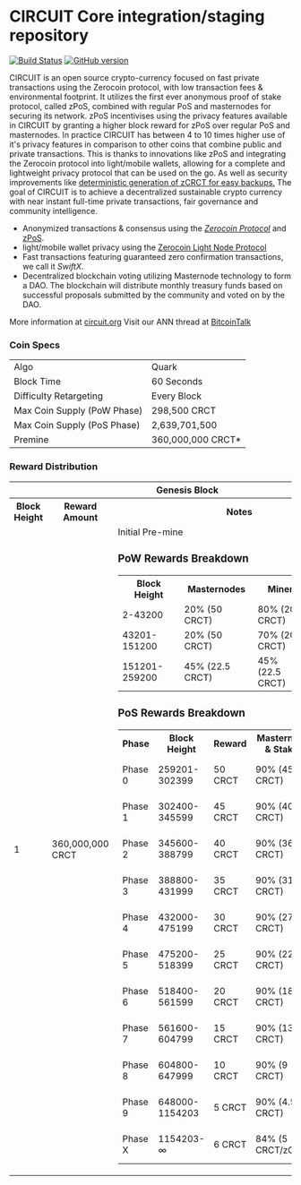CIRCUIT Core integration/staging repository
=====================================

[![Build Status](https://travis-ci.org/CircuitProject/Circuit-Project.svg?branch=master)](https://travis-ci.org/CircuitProject/Circuit-Project) [![GitHub version](https://badge.fury.io/gh/CIRCUIT-Project%2FCIRCUIT.svg)](https://badge.fury.io/gh/CIRCUIT-Project%2FCIRCUIT)

CIRCUIT is an open source crypto-currency focused on fast private transactions using the Zerocoin protocol, with low transaction fees & environmental footprint.  It utilizes the first ever anonymous proof of stake protocol, called zPoS, combined with regular PoS and masternodes for securing its network. zPoS incentivises using the privacy features available in CIRCUIT by granting a higher block reward for zPoS over regular PoS and masternodes. In practice CIRCUIT has between 4 to 10 times higher use of it's privacy features in comparison to other coins that combine public and private transactions. This is thanks to innovations like zPoS and integrating the Zerocoin protocol into light/mobile wallets, allowing for a complete and lightweight privacy protocol that can be used on the go. As well as security improvements like [deterministic generation of zCRCT for easy backups.](https://www.reddit.com/r/circuit/comments/8gbjf7/how_to_use_deterministic_zerocoin_generation/)
The goal of CIRCUIT is to achieve a decentralized sustainable crypto currency with near instant full-time private transactions, fair governance and community intelligence.
- Anonymized transactions & consensus using the [_Zerocoin Protocol_](http://www.circuit.org/zcrct) and [zPoS](https://circuit.org/zpos/).
- light/mobile wallet privacy using the [Zerocoin Light Node Protocol](https://circuit.org/wp-content/uploads/2018/11/Zerocoin_Light_Node_Protocol.pdf)
- Fast transactions featuring guaranteed zero confirmation transactions, we call it _SwiftX_.
- Decentralized blockchain voting utilizing Masternode technology to form a DAO. The blockchain will distribute monthly treasury funds based on successful proposals submitted by the community and voted on by the DAO.

More information at [circuit.org](http://www.circuit.org) Visit our ANN thread at [BitcoinTalk](http://www.bitcointalk.org/index.php?topic=1262920)

### Coin Specs
<table>
<tr><td>Algo</td><td>Quark</td></tr>
<tr><td>Block Time</td><td>60 Seconds</td></tr>
<tr><td>Difficulty Retargeting</td><td>Every Block</td></tr>
<tr><td>Max Coin Supply (PoW Phase)</td><td>298,500 CRCT</td></tr>
<tr><td>Max Coin Supply (PoS Phase)</td><td>2,639,701,500</td></tr>
<tr><td>Premine</td><td>360,000,000 CRCT*</td></tr>
</table>


### Reward Distribution

<table>
<th colspan=4>Genesis Block</th>
<tr><th>Block Height</th><th>Reward Amount</th><th>Notes</th></tr>
<tr><td>1</td><td>360,000,000 CRCT</td><td>Initial Pre-mine

### PoW Rewards Breakdown

<table>
<th>Block Height</th><th>Masternodes</th><th>Miner</th><th>Budget</th>
<tr><td>2-43200</td><td>20% (50 CRCT)</td><td>80% (200 CRCT)</td><td>N/A</td></tr>
<tr><td>43201-151200</td><td>20% (50 CRCT)</td><td>70% (200 CRCT)</td><td>10% (25 CRCT)</td></tr>
<tr><td>151201-259200</td><td>45% (22.5 CRCT)</td><td>45% (22.5 CRCT)</td><td>10% (5 CRCT)</td></tr>
</table>

### PoS Rewards Breakdown

<table>
<th>Phase</th><th>Block Height</th><th>Reward</th><th>Masternodes & Stakers</th><th>Budget</th>
<tr><td>Phase 0</td><td>259201-302399</td><td>50 CRCT</td><td>90% (45 CRCT)</td><td>10% (5 CRCT)</td></tr>
<tr><td>Phase 1</td><td>302400-345599</td><td>45 CRCT</td><td>90% (40.5 CRCT)</td><td>10% (4.5 CRCT)</td></tr>
<tr><td>Phase 2</td><td>345600-388799</td><td>40 CRCT</td><td>90% (36 CRCT)</td><td>10% (4 CRCT)</td></tr>
<tr><td>Phase 3</td><td>388800-431999</td><td>35 CRCT</td><td>90% (31.5 CRCT)</td><td>10% (3.5 CRCT)</td></tr>
<tr><td>Phase 4</td><td>432000-475199</td><td>30 CRCT</td><td>90% (27 CRCT)</td><td>10% (3 CRCT)</td></tr>
<tr><td>Phase 5</td><td>475200-518399</td><td>25 CRCT</td><td>90% (22.5 CRCT)</td><td>10% (2.5 CRCT)</td></tr>
<tr><td>Phase 6</td><td>518400-561599</td><td>20 CRCT</td><td>90% (18 CRCT)</td><td>10% (2 CRCT)</td></tr>
<tr><td>Phase 7</td><td>561600-604799</td><td>15 CRCT</td><td>90% (13.5 CRCT)</td><td>10% (1.5 CRCT)</td></tr>
<tr><td>Phase 8</td><td>604800-647999</td><td>10 CRCT</td><td>90% (9 CRCT)</td><td>10% (1 CRCT)</td></tr>
<tr><td>Phase 9</td><td>648000-1154203</td><td>5 CRCT</td><td>90% (4.5 CRCT)</td><td>10% (0.5 CRCT)</td></tr>
<tr><td>Phase X</td><td>1154203-∞</td><td>6 CRCT</td><td>84% (5 CRCT/zCRCT)</td><td>16% (1 CRCT)</td></tr>
</table>

